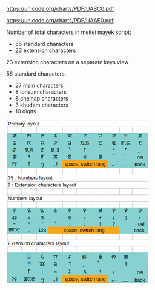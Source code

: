 
https://unicode.org/charts/PDF/UABC0.pdf

https://unicode.org/charts/PDF/UAAE0.pdf

Number of total characters in meitei mayek script:
* 56 standard characters
* 23 extension characters

23 extension characters on a separate keys view

56 standard characters:
- 27 main characters
- 8 lonsum characters
- 8 cheinap characters
- 3 khudam characters
- 10 digits

![Keyboard Layouts](https://raw.githubusercontent.com/heisantosh/mni-android-keyboard-design/master/layouts.png)

